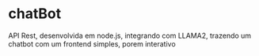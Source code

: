 # chatBot
API Rest, desenvolvida em node.js, integrando com LLAMA2, trazendo um chatbot com um frontend simples, porem interativo

